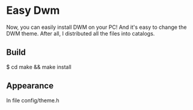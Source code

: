# Easy Dwm

Now, you can easily install DWM on your PC! And it's easy to change the DWM theme. After all, I distributed all the files into catalogs.


Build
-----------
$ cd make && make install



Appearance
----------
In file config/theme.h


